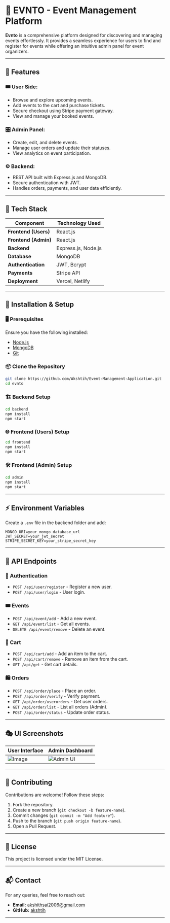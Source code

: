 # 🎉 EVNTO - Event Management Platform

**Evnto** is a comprehensive platform designed for discovering and managing events effortlessly. It provides a seamless experience for users to find and register for events while offering an intuitive admin panel for event organizers.

---

## 📌 Features

### 🎟️ User Side:
- Browse and explore upcoming events.
- Add events to the cart and purchase tickets.
- Secure checkout using Stripe payment gateway.
- View and manage your booked events.

### 🎛️ Admin Panel:
- Create, edit, and delete events.
- Manage user orders and update their statuses.
- View analytics on event participation.

### ⚙️ Backend:
- REST API built with Express.js and MongoDB.
- Secure authentication with JWT.
- Handles orders, payments, and user data efficiently.

---

## 🚀 Tech Stack

| Component  | Technology Used |
|------------|----------------|
| **Frontend (Users)** | React.js |
| **Frontend (Admin)** | React.js |
| **Backend** | Express.js, Node.js |
| **Database** | MongoDB |
| **Authentication** | JWT, Bcrypt |
| **Payments** | Stripe API |
| **Deployment** | Vercel, Netlify |

---

## 🔧 Installation & Setup

### 🖥️ Prerequisites
Ensure you have the following installed:
- [Node.js](https://nodejs.org/)
- [MongoDB](https://www.mongodb.com/)
- [Git](https://git-scm.com/)

### 📦 Clone the Repository
```sh
git clone https://github.com/Akshtih/Event-Management-Application.git
cd evnto
```

### 🏗️ Backend Setup
```sh
cd backend
npm install
npm start
```

### 🌐 Frontend (Users) Setup
```sh
cd frontend
npm install
npm start
```

### 🛠️ Frontend (Admin) Setup
```sh
cd admin
npm install
npm start
```

---

## ⚡ Environment Variables

Create a `.env` file in the backend folder and add:

```plaintext
MONGO_URI=your_mongo_database_url
JWT_SECRET=your_jwt_secret
STRIPE_SECRET_KEY=your_stripe_secret_key
```

---

## 🔗 API Endpoints

### 📌 Authentication
- `POST /api/user/register` - Register a new user.
- `POST /api/user/login` - User login.

### 🎟️ Events
- `POST /api/event/add` - Add a new event.
- `GET /api/event/list` - Get all events.
- `DELETE /api/event/remove` - Delete an event.

### 🛒 Cart
- `POST /api/cart/add` - Add an item to the cart.
- `POST /api/cart/remove` - Remove an item from the cart.
- `GET /api/get` - Get cart details.

### 🛍️ Orders
- `POST /api/order/place` - Place an order.
- `POST /api/order/verify` - Verify payment.
- `GET /api/order/userorders` - Get user orders.
- `GET /api/order/list` - List all orders (Admin).
- `POST /api/order/status` - Update order status.

---

## 🎭 UI Screenshots

| User Interface | Admin Dashboard |
|---------------|----------------|
|![Image](https://github.com/user-attachments/assets/fcc570c4-4a6b-4341-a2d2-78ce2c82ddf2) | ![Admin UI](https://via.placeholder.com/400) |

---

## 🤝 Contributing

Contributions are welcome! Follow these steps:
1. Fork the repository.
2. Create a new branch (`git checkout -b feature-name`).
3. Commit changes (`git commit -m "Add feature"`).
4. Push to the branch (`git push origin feature-name`).
5. Open a Pull Request.

---

## 📜 License

This project is licensed under the MIT License.

---

## 📬 Contact

For any queries, feel free to reach out:
- **Email:** akshithsai2006@gmail.com
- **GitHub:** [akshtih](https://github.com/akshtih)

---

